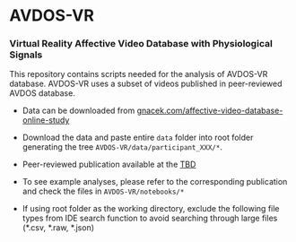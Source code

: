 # AVDOS-VR

### Virtual Reality Affective Video Database with Physiological Signals

This repository contains scripts needed for the analysis of AVDOS-VR database. AVDOS-VR uses a subset of videos published in peer-reviewed AVDOS database.

- Data can be downloaded from [gnacek.com/affective-video-database-online-study](https://gnacek.com/affective-video-database-online-study)
- Download the data and paste entire `data` folder into root folder generating the tree `AVDOS-VR/data/participant_XXX/*`.
- Peer-reviewed publication available at the [TBD](https://gnacek.com/affective-video-database-online-study)


- To see example analyses, please refer to the corresponding publication and check the files in `AVDOS-VR/notebooks/*`
- If using root folder as the working directory, exclude the following file types from IDE search function to avoid searching through large files (*.csv, *.raw, *.json)

